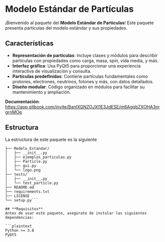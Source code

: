 # **Modelo Estándar de Partículas**

¡Bienvenido al paquete del **Modelo Estándar de Partículas**! Este paquete presenta partículas del modelo estándar y sus propiedades. 
## **Características**
- **Representación de partículas**: Incluye clases y módulos para describir partículas con propiedades como carga, masa, spin, vida media, y más.
- **Interfaz gráfica**: Usa PyQt5 para proporcionar una experiencia interactiva de visualización y consulta.
- **Partículas predefinidas**: Contiene partículas fundamentales como protones, electrones, neutrinos, fotones y más, con datos detallados.
- **Diseño modular**: Código organizado en módulos para facilitar su mantenimiento y ampliación.
  
**Documentación**: https://app.gitbook.com/invite/BanlXQNZOJXl1E3JdESE/m6AgqbZXOHA3nrgrnMOe

## **Estructura** 
La estructura de este paquete es la siguiente
```Modelo_Estandar/
├── Modelo_Estandar/        
│   ├── __init__.py
│   ├── ejemplos_particulas.py
│   ├── Particle.py
│   ├── gui.py
│   └── logo.png
├── tests/
│   ├── __init__.py
│   └── test_particle.py
├── README.md
├── requirements.txt
├── LICENSE
└── setup.py```

## **Requisitos**
Antes de usar este paquete, asegúrate de instalar las siguientes dependencias:

```plaintext
Python >= 3.8
PyQt5
